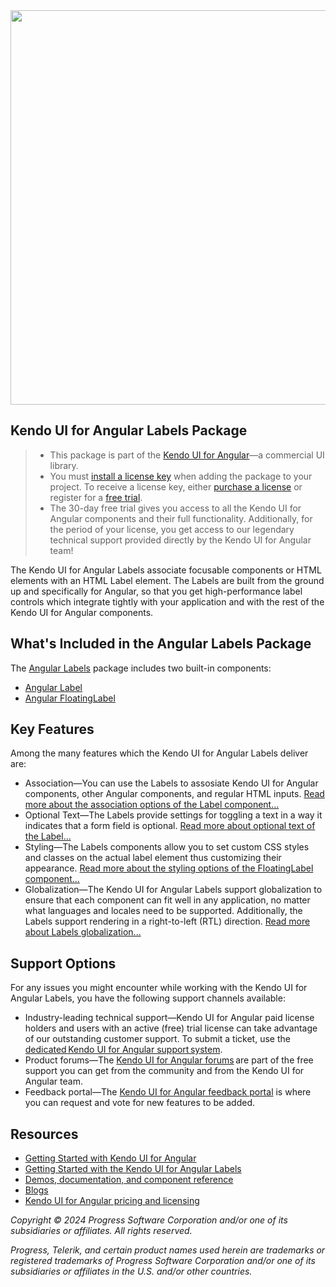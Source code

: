 <a href="https://www.telerik.com/kendo-angular-ui/components/labels" target="_blank">
<img width="631" src="https://www.telerik.com/kendo-angular-ui/npm-banner.svg">
</a>

## Kendo UI for Angular Labels Package

> * This package is part of the [Kendo UI for Angular](https://www.telerik.com/kendo-angular-ui/)&mdash;a commercial UI library.
> * You must [install a license key](https://www.telerik.com/kendo-angular-ui/my-license) when adding the package to your project. To receive a license key, either [purchase a license](https://www.telerik.com/purchase/kendo-ui) or register for a [free trial](https://www.telerik.com/download-login-v2-kendo-angular-ui).
> * The 30-day free trial gives you access to all the Kendo UI for Angular components and their full functionality. Additionally, for the period of your license, you get access to our legendary technical support provided directly by the Kendo UI for Angular team!

The Kendo UI for Angular Labels associate focusable components or HTML elements with an HTML Label element. The Labels are built from the ground up and specifically for Angular, so that you get high-performance label controls which integrate tightly with your application and with the rest of the Kendo UI for Angular components.

## What's Included in the Angular Labels Package

The [Angular Labels](https://www.telerik.com/kendo-angular-ui/components/labels) package includes two built-in components:

* [Angular Label](https://www.telerik.com/kendo-angular-ui/components/labels/label)
* [Angular FloatingLabel](https://www.telerik.com/kendo-angular-ui/components/labels/floatinglabel)

## Key Features

Among the many features which the Kendo UI for Angular Labels deliver are:

* Association&mdash;You can use the Labels to assosiate Kendo UI for Angular components, other Angular components, and regular HTML inputs. [Read more about the association options of the Label component...](https://www.telerik.com/kendo-angular-ui/components/labels/label/association)
* Optional Text&mdash;The Labels provide settings for toggling a text in a way it indicates that a form field is optional. [Read more about optional text of the Label...](https://www.telerik.com/kendo-angular-ui/components/labels/label/optional-text)
* Styling&mdash;The Labels components allow you to set custom CSS styles and classes on the actual label element thus customizing their appearance. [Read more about the styling options of the FloatingLabel component...](https://www.telerik.com/kendo-angular-ui/components/labels/floatinglabel/styling)
* Globalization&mdash;The Kendo UI for Angular Labels support globalization to ensure that each component can fit well in any application, no matter what languages and locales need to be supported. Additionally, the Labels support rendering in a right-to-left (RTL) direction. [Read more about Labels globalization...](https://www.telerik.com/kendo-angular-ui/components/labels/globalization)

## Support Options

For any issues you might encounter while working with the Kendo UI for Angular Labels, you have the following support channels available:

* Industry-leading technical support&mdash;Kendo UI for Angular paid license holders and users with an active (free) trial license can take advantage of our outstanding customer support. To submit a ticket, use the [dedicated Kendo UI for Angular support system](https://www.telerik.com/account/support-center/contact-us/technical-support).
* Product forums&mdash;The [Kendo UI for Angular forums](https://www.telerik.com/forums/kendo-angular-ui) are part of the free support you can get from the community and from the Kendo UI for Angular team.
* Feedback portal&mdash;The [Kendo UI for Angular feedback portal](https://feedback.telerik.com/kendo-angular-ui) is where you can request and vote for new features to be added.

## Resources

* [Getting Started with Kendo UI for Angular](https://www.telerik.com/kendo-angular-ui/getting-started)
* [Getting Started with the Kendo UI for Angular Labels](https://www.telerik.com/kendo-angular-ui/components/labels/installation/getting-started)
* [Demos, documentation, and component reference](https://www.telerik.com/kendo-angular-ui/components)
* [Blogs](http://www.telerik.com/blogs/kendo-ui)
* [Kendo UI for Angular pricing and licensing](https://www.telerik.com/purchase/kendo-ui)

*Copyright © 2024 Progress Software Corporation and/or one of its subsidiaries or affiliates. All rights reserved.*

*Progress, Telerik, and certain product names used herein are trademarks or registered trademarks of Progress Software Corporation and/or one of its subsidiaries or affiliates in the U.S. and/or other countries.*
